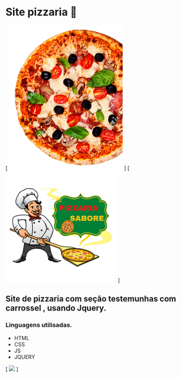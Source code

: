 #  Site pizzaria 🍕 
[ <img src="src/img/pizza-rodape.png"> ]
[
<img src="src/img/logo-pizzaria.png">
]
## Site de pizzaria com seção testemunhas com carrossel , usando Jquery. 
### Linguagens utilisadas. 
- HTML
- CSS
- JS
- JQUERY

[
<img src="gif_pizzaria.gif">
]
